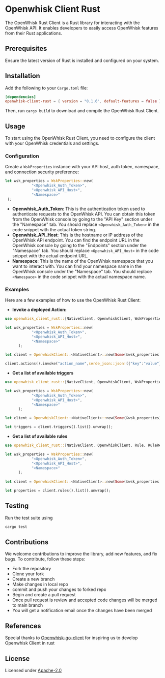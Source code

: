 # Openwhisk Client Rust

The OpenWhisk Rust Client is a Rust library for interacting with the OpenWhisk API. It enables developers to easily access OpenWhisk features from their Rust applications.

## Prerequisites

Ensure the latest version of Rust is installed and configured on your system.

## Installation

Add the following to your `Cargo.toml` file:

```toml
[dependencies]
openwhisk-client-rust = { version = "0.1.6", default-features = false }
```
Then, run `cargo build` to download and compile the OpenWhisk Rust Client.

## Usage
To start using the OpenWhisk Rust Client, you need to configure the client with your OpenWhisk credentials and settings.

### Configuration

Create a `WskProperties` instance with your API host, auth token, namespace, and connection security preference:

```rust
let wsk_properties = WskProperties::new(
			"<Openwhisk_Auth_Token>",
			"<Openwhisk_API_Host>",
			"<Namespace>"
 );
```
- **Openwhisk_Auth_Token**: This is the authentication token used to authenticate requests to the OpenWhisk API. You can obtain this token from the OpenWhisk console by going to the "API Key" section under the "Namespace" tab. You should replace `<Openwhisk_Auth_Token>` in the code snippet with the actual token string.
- **Openwhisk_API_Host**: This is the hostname or IP address of the OpenWhisk API endpoint. You can find the endpoint URL in the OpenWhisk console by going to the "Endpoints" section under the "Namespace" tab. You should replace `<Openwhisk_API_Host>` in the code snippet with the actual endpoint URL.
- **Namespace**: This is the name of the OpenWhisk namespace that you want to interact with. You can find your namespace name in the OpenWhisk console under the "Namespace" tab. You should replace `<Namespace>` in the code snippet with the actual namespace name.

### Examples

Here are a few examples of how to use the OpenWhisk Rust Client:

- **Invoke a deployed Action:**

```rust
use openwhisk_client_rust::{NativeClient, OpenwhiskClient, WskProperties};

let wsk_properties = WskProperties::new(
			"<Openwhisk_Auth_Token>",
			"<Openwhisk_API_Host>",
			"<Namespace>"
	  );

let client = OpenwhiskClient::<NativeClient>::new(Some(&wsk_properties));

client.actions().invoke("action_name",serde_json::json!({"key":"value"}),true,true).unwrap();

```

- **Get a list of available triggers**

```rust
use openwhisk_client_rust::{NativeClient, OpenwhiskClient, WskProperties};

let wsk_properties = WskProperties::new(
			"<Openwhisk_Auth_Token>",
			"<Openwhisk_API_Host>",
			"<Namespace>"
	  );

let client = OpenwhiskClient::<NativeClient>::new(Some(&wsk_properties));

let triggers = client.triggers().list().unwrap();
```

- **Get a list of available rules**

```rust
use openwhisk_client_rust::{NativeClient, OpenwhiskClient, Rule, RuleResponse, WskProperties};

let wsk_properties = WskProperties::new(
			"<Openwhisk_Auth_Token>",
			"<Openwhisk_API_Host>",
			"<Namespace>"
	  );
	  
let client = OpenwhiskClient::<NativeClient>::new(Some(&wsk_properties));

let properties = client.rules().list().unwrap();
```

## Testing
Run the test suite using

```bash
cargo test
```

## Contributions

We welcome contributions to improve the library, add new features, and fix bugs. To contribute, follow these steps:

- Fork the repository
- Clone your fork
- Create a new branch
- Make changes in local repo
- commit and push your changes to forked repo
- Begin and create a pull request
- Once pull request is review and accepted code changes will be merged to main branch
- You will get a notification email once the changes have been merged

## References

Special thanks to [Openwhisk-go-client](https://github.com/apache/openwhisk-client-go) for inspiring us to develop Openwhisk Client in rust

## License

Licensed under [Apache-2.0](https://www.apache.org/licenses/LICENSE-2.0)
